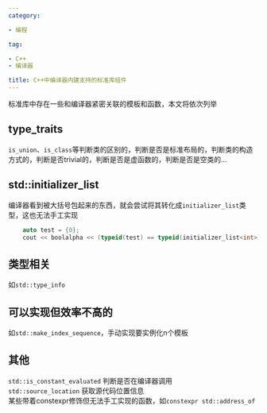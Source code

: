 ```yaml
---
category:

- 编程

tag:

- C++
- 编译器

title: C++中编译器内建支持的标准库组件
---
```

标准库中存在一些和编译器紧密关联的模板和函数，本文将依次列举
<!-- more -->

## type_traits

`is_union`、`is_class`等判断类的区别的，判断是否是标准布局的，判断类的构造方式的，判断是否trivial的，判断是否是虚函数的，判断是否是空类的...

## std::initializer_list

编译器看到被大括号包起来的东西，就会尝试将其转化成`initializer_list`类型，这也无法手工实现

```cpp
    auto test = {0};
    cout << boolalpha << (typeid(test) == typeid(initializer_list<int>)); //true
```

## 类型相关

如`std::type_info`

## 可以实现但效率不高的

如`std::make_index_sequence`，手动实现要实例化n个模板

## 其他

`std::is_constant_evaluated` 判断是否在编译器调用\
`std::source_location` 获取源代码位置信息\
某些带着constexpr修饰但无法手工实现的函数，如`constexpr std::address_of`